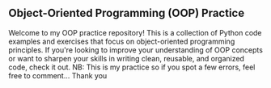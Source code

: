 ## Object-Oriented Programming (OOP) Practice
Welcome to my OOP practice repository! This is a collection of Python code examples and exercises that focus on object-oriented programming principles.
If you're looking to improve your understanding of OOP concepts or want to sharpen your skills in writing clean, 
reusable, and organized code, check it out. NB: This is my practice so if you spot a few errors, feel free to comment... Thank you
